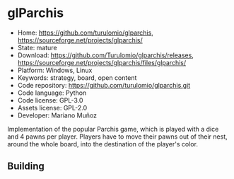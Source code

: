 # glParchis

- Home: https://github.com/turulomio/glparchis, https://sourceforge.net/projects/glparchis/
- State: mature
- Download: https://github.com/Turulomio/glparchis/releases, https://sourceforge.net/projects/glparchis/files/glparchis/
- Platform: Windows, Linux
- Keywords: strategy, board, open content
- Code repository: https://github.com/turulomio/glparchis.git
- Code language: Python
- Code license: GPL-3.0
- Assets license: GPL-2.0
- Developer: Mariano Muñoz

Implementation of the popular Parchis game, which is played with a dice and 4 pawns per player. Players have to move their pawns out of their nest, around the whole board, into the destination of the player's color.

## Building
